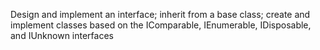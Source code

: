 Design and implement an interface; inherit from a base class; create and implement classes based on the IComparable, IEnumerable, IDisposable, and IUnknown interfaces

